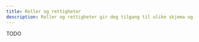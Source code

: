 ```yaml
---
title: Roller og rettigheter
description: Roller og rettigheter gir deg tilgang til ulike skjema og tjenester i Altinn.
---
```


TODO